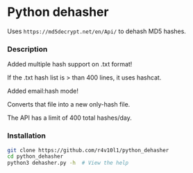 # Python dehasher

Uses ```https://md5decrypt.net/en/Api/``` to dehash MD5 hashes.

### Description
Added multiple hash support on .txt format!

If the .txt hash list is > than 400 lines, it uses hashcat.

Added email:hash mode!

Converts that file into a new only-hash file.

The API has a limit of 400 total hashes/day.

### Installation
```bash
git clone https://github.com/r4v10l1/python_dehasher
cd python_dehasher
python3 dehasher.py -h  # View the help
```
